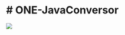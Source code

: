 <h1>  # ONE-JavaConversor </h1>

<img src="https://img.icons8.com/office/80/undefined/expensive-2.png"/>









